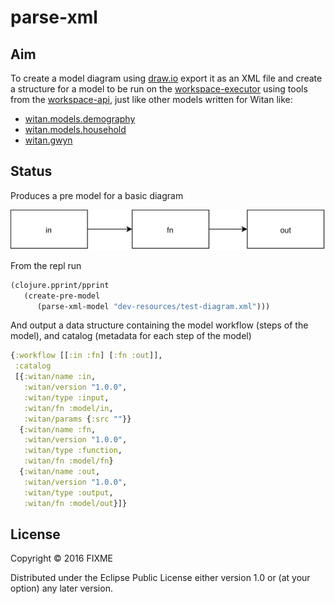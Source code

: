 # parse-xml

## Aim

To create a model diagram using [draw.io](https://www.draw.io/) export it as an XML file and create a structure for a model to be run on the [workspace-executor](https://github.com/MastodonC/witan.workspace-executor) using tools from the [workspace-api](https://github.com/MastodonC/witan.workspace-api), just like other models written for Witan like:

* [witan.models.demography](https://github.com/MastodonC/witan.models.demography)
* [witan.models.household](https://github.com/MastodonC/witan.models.household)
* [witan.gwyn](https://github.com/MastodonC/witan.gwyn)


## Status

Produces a pre model for a basic diagram

![basic-model-diagram](https://github.com/Eleonore9/xml-to-model-structure/blob/master/img/test-diagram.svg)

From the repl run

```Clojure
(clojure.pprint/pprint
   (create-pre-model
      (parse-xml-model "dev-resources/test-diagram.xml")))
```

And output a data structure containing the model workflow (steps of the model), and catalog (metadata for each step of the model)

```Clojure
{:workflow [[:in :fn] [:fn :out]],
 :catalog
 [{:witan/name :in,
   :witan/version "1.0.0",
   :witan/type :input,
   :witan/fn :model/in,
   :witan/params {:src ""}}
  {:witan/name :fn,
   :witan/version "1.0.0",
   :witan/type :function,
   :witan/fn :model/fn}
  {:witan/name :out,
   :witan/version "1.0.0",
   :witan/type :output,
   :witan/fn :model/out}]}
```

## License

Copyright © 2016 FIXME

Distributed under the Eclipse Public License either version 1.0 or (at
your option) any later version.
